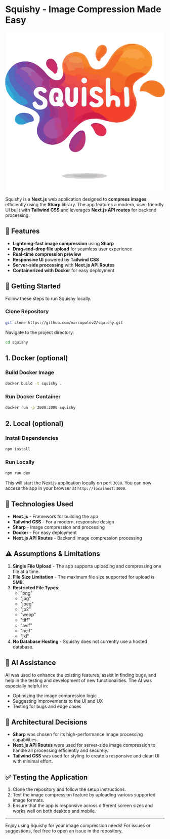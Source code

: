 # Squishy - Image Compression Made Easy

![Squishy Logo](./app//public/logo.svg)

Squishy is a **Next.js** web application designed to **compress images** efficiently using the **Sharp** library. The app features a modern, user-friendly UI built with **Tailwind CSS** and leverages **Next.js API routes** for backend processing.

## 🚀 Features

- **Lightning-fast image compression** using **Sharp**
- **Drag-and-drop file upload** for seamless user experience
- **Real-time compression preview**
- **Responsive UI** powered by **Tailwind CSS**
- **Server-side processing** with **Next.js API Routes**
- **Containerized with Docker** for easy deployment

## 🎯 Getting Started

Follow these steps to run Squishy locally.

### Clone Repository

```bash
git clone https://github.com/marcopolov2/squishy.git
```

Navigate to the project directory:

```bash
cd squishy
```

## **1. Docker (optional)**

### Build Docker Image

```bash
docker build -t squishy .
```

### Run Docker Container

```bash
docker run -p 3000:3000 squishy
```

## **2. Local (optional)**

### Install Dependencies

```bash
npm install
```

### Run Locally

```bash
npm run dev
```

This will start the Next.js application locally on port `3000`. You can now access the app in your browser at `http://localhost:3000`.

## 🔧 **Technologies Used**

- **Next.js** - Framework for building the app
- **Tailwind CSS** - For a modern, responsive design
- **Sharp** - Image compression and processing
- **Docker** - For easy deployment
- **Next.js API Routes** - Backend image compression processing

## ⚠️ **Assumptions & Limitations**

1. **Single File Upload** - The app supports uploading and compressing one file at a time.
2. **File Size Limitation** - The maximum file size supported for upload is **5MB**.
3. **Restricted File Types**:
   - "png"
   - "jpg"
   - "jpeg"
   - "jp2"
   - "webp"
   - "tiff"
   - "avif"
   - "heif"
   - "jxl"
4. **No Database Hosting** - Squishy does not currently use a hosted database.

## 🤖 **AI Assistance**

AI was used to enhance the existing features, assist in finding bugs, and help in the testing and development of new functionalities. The AI was especially helpful in:

- Optimizing the image compression logic
- Suggesting improvements to the UI and UX
- Testing for bugs and edge cases

## 📝 **Architectural Decisions**

- **Sharp** was chosen for its high-performance image processing capabilities.
- **Next.js API Routes** were used for server-side image compression to handle all processing efficiently and securely.
- **Tailwind CSS** was used for styling to create a responsive and clean UI with minimal effort.

## ✅ **Testing the Application**

1. Clone the repository and follow the setup instructions.
2. Test the image compression feature by uploading various supported image formats.
3. Ensure that the app is responsive across different screen sizes and works well on both desktop and mobile.

---

Enjoy using Squishy for your image compression needs! For issues or suggestions, feel free to open an issue in the repository.
